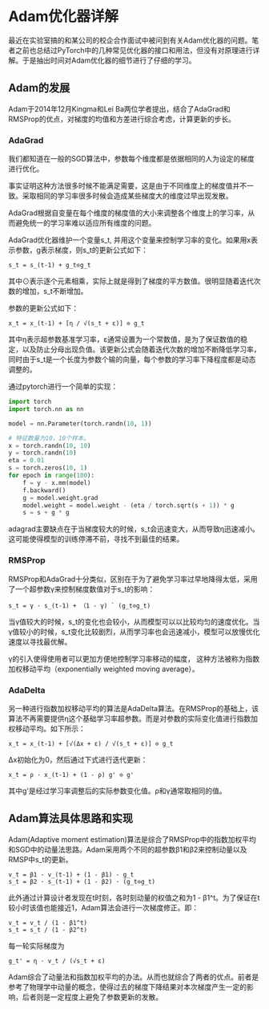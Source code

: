 # Adam优化器详解

最近在实验室搞的和某公司的校企合作面试中被问到有关Adam优化器的问题。笔者之前也总结过PyTorch中的几种常见优化器的接口和用法，但没有对原理进行详解。于是抽出时间对Adam优化器的细节进行了仔细的学习。

## Adam的发展

Adam于2014年12月Kingma和Lei Ba两位学者提出，结合了AdaGrad和RMSProp的优点，对梯度的均值和方差进行综合考虑，计算更新的步长。

### AdaGrad

我们都知道在一般的SGD算法中，参数每个维度都是依据相同的人为设定的梯度进行优化。

事实证明这种方法很多时候不能满足需要，这是由于不同维度上的梯度值并不一致。采取相同的学习率很多时候会造成某些梯度大的维度过早出现发散。

AdaGrad根据自变量在每个维度的梯度值的大小来调整各个维度上的学习率，从而避免统一的学习率难以适应所有维度的问题。

AdaGrad优化器维护一个变量s_t, 并用这个变量来控制学习率的变化。如果用x表示参数，g表示梯度，则s_t的更新公式如下：

    s_t = s_(t-1) + g_t⊙g_t 

其中⊙表示逐个元素相乘，实际上就是得到了梯度的平方数值。很明显随着迭代次数的增加，s_t不断增加。

参数的更新公式如下：

    x_t = x_(t-1) + [η / √(s_t + ε)] ⊙ g_t

其中η表示超参数基准学习率，ε通常设置为一个常数值，是为了保证数值的稳定，以及防止分母出现负值。该更新公式会随着迭代次数的增加不断降低学习率，同时由于s_t是一个长度为参数个输的向量，每个参数的学习率下降程度都是动态调整的。

通过pytorch进行一个简单的实现：
```python
import torch
import torch.nn as nn

model = nn.Parameter(torch.randn(10, 1))

# 特征数量为10，10个样本。
x = torch.randn(10, 10)
y = torch.randn(10)
eta = 0.01
s = torch.zeros(10, 1)
for epoch in range(100):
    f = y - x.mm(model)
    f.backward()
    g = model.weight.grad
    model.weight = model.weight - (eta / torch.sqrt(s + 1)) * g
    s = s + g * g
```

adagrad主要缺点在于当梯度较大的时候，s_t会迅速变大，从而导致η迅速减小。这可能使得模型的训练停滞不前，寻找不到最佳的结果。

### RMSProp

RMSProp和AdaGrad十分类似，区别在于为了避免学习率过早地降得太低，采用了一个超参数γ来控制梯度数值对于s_t的影响：

    s_t = γ · s_(t-1) + （1 - γ) ` (g_t⊙g_t)
    
当γ值较大的时候，s_t的变化也会较小，从而模型可以以比较均匀的速度优化。当γ值较小的时候，s_t变化比较剧烈，从而学习率也会迅速减小，模型可以放慢优化速度以寻找最优解。

γ的引入使得使用者可以更加方便地控制学习率移动的幅度， 这种方法被称为指数加权移动平均（exponentially weighted moving average）。


### AdaDelta

另一种进行指数加权移动平均的算法是AdaDelta算法。在RMSProp的基础上，该算法不再需要提供η这个基础学习率超参数。而是对参数的实际变化值进行指数加权移动平均。如下所示：
    
    x_t = x_(t-1) + [√(Δx + ε) / √(s_t + ε)] ⊙ g_t

Δx初始化为0，然后通过下式进行迭代更新：
    
    x_t = ρ · x_(t-1) + (1 - ρ) g' ⊙ g'

其中g'是经过学习率调整后的实际参数变化值。ρ和γ通常取相同的值。

## Adam算法具体思路和实现

Adam(Adaptive moment estimation)算法是综合了RMSProp中的指数加权平均和SGD中的动量法思路。Adam采用两个不同的超参数β1和β2来控制动量以及RMSP中s_t的更新。
    
    v_t = β1 · v_(t-1) + (1 - β1) · g_t
    s_t = β2 · s_(t-1) + (1 - β2) · (g_t⊙g_t)

此外通过计算设计者发现在t时刻，各时刻动量的权值之和为1 - β1^t。为了保证在t较小时该值也能接近1，Adam算法会进行一次梯度修正。即：

    v_t = v_t / (1 - β1^t)
    s_t = s_t / (1 - β2^t)
    
每一轮实际梯度为
    
    g_t' = η · v_t / (√s_t + ε)

Adam综合了动量法和指数加权平均的办法。从而也就综合了两者的优点。前者是参考了物理学中动量的概念，使得过去的梯度下降结果对本次梯度产生一定的影响，后者则是一定程度上避免了参数更新的发散。

